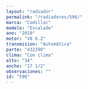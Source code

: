 ```yaml
---
layout: "radiador"
permalink: "/radiadores/596/"
marca: "Cadillac"
modelo: "Escalade"
ano: "2010"
motor: "V8 6.2"
transmision: "Automática"
parte: "432298"
clima: "Con clima"
alto: "34"
ancho: "17 1/2"
observaciones: ""
id: "596"
---
```


